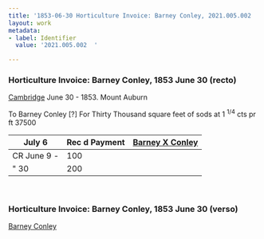 ```yaml
---
title: '1853-06-30 Horticulture Invoice: Barney Conley, 2021.005.002  '
layout: work
metadata:
- label: Identifier
  value: '2021.005.002  '

---
```

<div class="pages">
<div id="page-1381320">
<h3><a name="page-1381320">Horticulture Invoice: Barney Conley, 1853 June 30 (recto)</a></h3>
<div class="page-content">
<p><a href='/pages/subjects/53203' title='Cambridge, MA'>Cambridge</a> <date when='1853-06-30'>June 30 - 1853</date>.<span class='line-break'> </span>Mount Auburn</p>
<p>To Barney Conley [?]<span class='line-break'> </span>For Thirty Thousand square<span class='line-break'> </span>feet of sods at 1 <sup>1/4</sup> cts pr ft 37500</p>
<p><table class='tabular'><thead><span class='line-break'> </span><tr><th>July 6</th> <th>Rec d Payment</th> <th><a href='/pages/subjects/95147' title='Conley, Barney'>Barney X Conley</a><span class='line-break'> </span></th></tr></thead> <tbody> <tr><td> CR June 9 -</td> <td>100</td> <td/> </tr> <tr><td> " 30</td> <td>200</td> <td/> </tr> </tbody> </table></p>
</div>
</div>
<br />
<div id="page-1381321">
<h3><a name="page-1381321">Horticulture Invoice: Barney Conley, 1853 June 30 (verso)</a></h3>
<div class="page-content">
<p><a href='/pages/subjects/95147' title='Conley, Barney'>Barney Conley</a></p>
</div>
</div>
<br />
</div>
